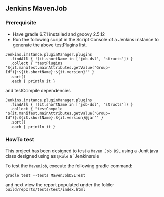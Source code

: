 ## Jenkins MavenJob

### Prerequisite

- Have gradle 6.7.1 installed and groovy 2.5.12
- Run the following script in the Script Console of a Jenkins instance to generate
the above testPlugins list.
```
Jenkins.instance.pluginManager.plugins
  .findAll { !(it.shortName in ['job-dsl', 'structs']) }
  .collect { "testPlugins '${it.manifest.mainAttributes.getValue("Group-Id")}:${it.shortName}:${it.version}'" }
  .sort()
  .each { println it }
```
and testCompile dependencies
```
Jenkins.instance.pluginManager.plugins
  .findAll { !(it.shortName in ['job-dsl', 'structs']) }
  .collect { "testCompile '${it.manifest.mainAttributes.getValue("Group-Id")}:${it.shortName}:${it.version}@jar'" }
  .sort()
  .each { println it }
```

### HowTo test

This project has been designed to test a `Maven Job DSL` using a Junit java class designed using as `@Rule` a `Jenkinsrule

To test the `MavenJob`, execute the following gradle command:
```
gradle test --tests MavenJobDSLTest
```
and next view the report populated under the folder `build/reports/tests/test/index.html`